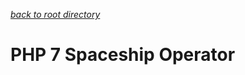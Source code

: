*[back to root directory](https://github.com/Maumasi/Portfolio/tree/master)*

# PHP 7 Spaceship Operator
